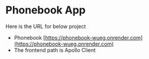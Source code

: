 # Phonebook App
Here is the URL for below project
- Phonebook [https://phonebook-wueg.onrender.com](https://phonebook-wueg.onrender.com)
- The frontend path is Apollo Client
